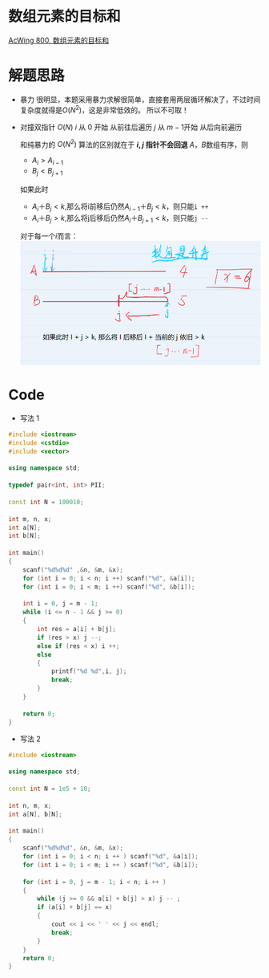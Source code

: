 # 数组元素的目标和
[AcWing 800. 数组元素的目标和](https://www.acwing.com/problem/content/802/)

# 解题思路
- 暴力
  很明显，本题采用暴力求解很简单，直接套用两层循环解决了，不过时间复杂度就得是$O(N^2)$，这是非常低效的。 所以不可取！
  
- 对撞双指针 $O(N)$
  $i$ 从 $0$ 开始 从前往后遍历
  $j$ 从 $m - 1$开始 从后向前遍历

  和纯暴力的 $O(N^2)$ 算法的区别就在于
  **$i,j$ 指针不会回退**
  $A，B$数组有序，则
  - $A_{i} > A_{i-1}$
  - $B_{j} < B_{j+1}$
  
  如果此时
  - $A_i＋B_j<k$,那么将i前移后仍然$A_{i-1}＋B_j<k$，则只能`i ++` 
  - $A_i＋B_j>k$,那么将j后移后仍然$A_i＋B_{j+1}<k$，则只能`j --`
   
  对于每一个$i$而言：
  ![](media/16580502807326.png)

# Code
- 写法 $1$
```cpp
#include <iostream>
#include <cstdio>
#include <vector>

using namespace std;

typedef pair<int, int> PII;

const int N = 100010;

int m, n, x;
int a[N];
int b[N];

int main() 
{
    scanf("%d%d%d" ,&n, &m, &x);
    for (int i = 0; i < n; i ++) scanf("%d", &a[i]);
    for (int i = 0; i < m; i ++) scanf("%d", &b[i]);

    int i = 0, j = m - 1;
    while (i <= n - 1 && j >= 0) 
    {
        int res = a[i] + b[j];
        if (res > x) j --;
        else if (res < x) i ++;    
        else 
        {
            printf("%d %d",i, j);
            break;
        }
    }

    return 0;
}
```
- 写法 $2$
```cpp
#include <iostream>

using namespace std;

const int N = 1e5 + 10;

int n, m, x;
int a[N], b[N];

int main()
{
    scanf("%d%d%d", &n, &m, &x);
    for (int i = 0; i < n; i ++ ) scanf("%d", &a[i]);
    for (int i = 0; i < m; i ++ ) scanf("%d", &b[i]);

    for (int i = 0, j = m - 1; i < n; i ++ )
    {
        while (j >= 0 && a[i] + b[j] > x) j -- ;
        if (a[i] + b[j] == x) 
        {
            cout << i << ' ' << j << endl;
            break;
        }
    }
    return 0;
}
```
